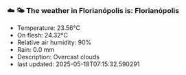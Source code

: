 ### ☁️ 🌤️  The weather in Florianópolis is: Florianópolis

- Temperature: 23.56°C
- On flesh: 24.32°C
- Relative air humidity: 90%
- Rain: 0.0 mm
- Description: Overcast clouds
- last updated: 2025-05-18T07:15:32.590291
